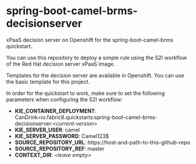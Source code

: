 # spring-boot-camel-brms-decisionserver
xPaaS decision server on Openshift for the spring-boot-camel-brms quickstart. 

You can use this repository to deploy a simple rule using the S2I workflow 
of the Red Hat decision server xPaaS image.

Templates for the decision server are available in Openshift. 
You can use the basic template for this project.

In order for the quickstart to work, make sure to set the following parameters when configuring the S2I workflow:
- **KIE_CONTAINER_DEPLOYMENT**: CanDrink=io.fabric8.quickstarts:spring-boot-camel-brms-decisionserver:_\<current-version\>_
- **KIE_SERVER_USER**: camel
- **KIE_SERVER_PASSWORD**: Camel123$
- **SOURCE_REPOSITORY_URL**: https://host-and-path-to-this-github-repo
- **SOURCE_REPOSITORY_REF**: master
- **CONTEXT_DIR**: _\<leave empty\>_
